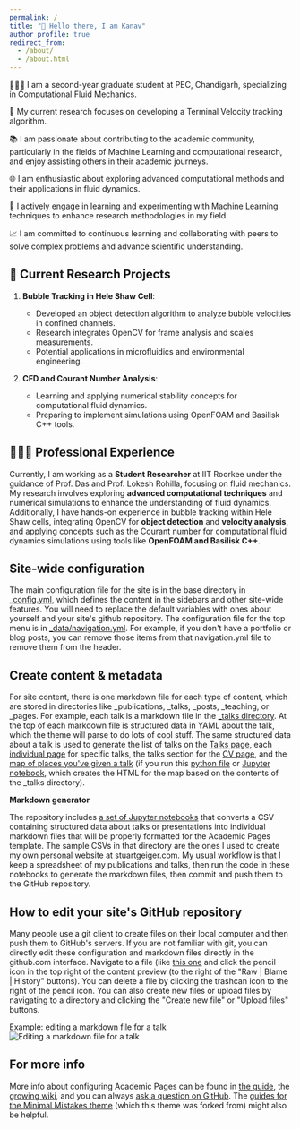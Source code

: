 ```yaml
---
permalink: /
title: "👋 Hello there, I am Kanav"
author_profile: true
redirect_from: 
  - /about/
  - /about.html
---
```


👨🏻‍💻 I am a second-year graduate student at PEC, Chandigarh, specializing in Computational Fluid Mechanics.

🔬 My current research focuses on developing a Terminal Velocity tracking algorithm.

📚 I am passionate about contributing to the academic community, particularly in the fields of Machine Learning and computational research, and enjoy assisting others in their academic journeys.

🌐 I am enthusiastic about exploring advanced computational methods and their applications in fluid dynamics.

🤖 I actively engage in learning and experimenting with Machine Learning techniques to enhance research methodologies in my field.

📈 I am committed to continuous learning and collaborating with peers to solve complex problems and advance scientific understanding.

## 📜 Current Research Projects

1. **Bubble Tracking in Hele Shaw Cell**:
   - Developed an object detection algorithm to analyze bubble velocities in confined channels.
   - Research integrates OpenCV for frame analysis and scales measurements.
   - Potential applications in microfluidics and environmental engineering.

2. **CFD and Courant Number Analysis**:
   - Learning and applying numerical stability concepts for computational fluid dynamics.
   - Preparing to implement simulations using OpenFOAM and Basilisk C++ tools.

## 👨🏻‍🔬 Professional Experience

Currently, I am working as a **Student Researcher** at IIT Roorkee under the guidance of Prof. Das and Prof. Lokesh Rohilla, focusing on fluid mechanics. My research involves exploring **advanced computational techniques** and numerical simulations to enhance the understanding of fluid dynamics. Additionally, I have hands-on experience in bubble tracking within Hele Shaw cells, integrating OpenCV for **object detection** and **velocity analysis**, and applying concepts such as the Courant number for computational fluid dynamics simulations using tools like **OpenFOAM and Basilisk C++**.

Site-wide configuration
------
The main configuration file for the site is in the base directory in [_config.yml](https://github.com/academicpages/academicpages.github.io/blob/master/_config.yml), which defines the content in the sidebars and other site-wide features. You will need to replace the default variables with ones about yourself and your site's github repository. The configuration file for the top menu is in [_data/navigation.yml](https://github.com/academicpages/academicpages.github.io/blob/master/_data/navigation.yml). For example, if you don't have a portfolio or blog posts, you can remove those items from that navigation.yml file to remove them from the header. 

Create content & metadata
------
For site content, there is one markdown file for each type of content, which are stored in directories like _publications, _talks, _posts, _teaching, or _pages. For example, each talk is a markdown file in the [_talks directory](https://github.com/academicpages/academicpages.github.io/tree/master/_talks). At the top of each markdown file is structured data in YAML about the talk, which the theme will parse to do lots of cool stuff. The same structured data about a talk is used to generate the list of talks on the [Talks page](https://academicpages.github.io/talks), each [individual page](https://academicpages.github.io/talks/2012-03-01-talk-1) for specific talks, the talks section for the [CV page](https://academicpages.github.io/cv), and the [map of places you've given a talk](https://academicpages.github.io/talkmap.html) (if you run this [python file](https://github.com/academicpages/academicpages.github.io/blob/master/talkmap.py) or [Jupyter notebook](https://github.com/academicpages/academicpages.github.io/blob/master/talkmap.ipynb), which creates the HTML for the map based on the contents of the _talks directory).

**Markdown generator**

The repository includes [a set of Jupyter notebooks](https://github.com/academicpages/academicpages.github.io/tree/master/markdown_generator
) that converts a CSV containing structured data about talks or presentations into individual markdown files that will be properly formatted for the Academic Pages template. The sample CSVs in that directory are the ones I used to create my own personal website at stuartgeiger.com. My usual workflow is that I keep a spreadsheet of my publications and talks, then run the code in these notebooks to generate the markdown files, then commit and push them to the GitHub repository.

How to edit your site's GitHub repository
------
Many people use a git client to create files on their local computer and then push them to GitHub's servers. If you are not familiar with git, you can directly edit these configuration and markdown files directly in the github.com interface. Navigate to a file (like [this one](https://github.com/academicpages/academicpages.github.io/blob/master/_talks/2012-03-01-talk-1.md) and click the pencil icon in the top right of the content preview (to the right of the "Raw | Blame | History" buttons). You can delete a file by clicking the trashcan icon to the right of the pencil icon. You can also create new files or upload files by navigating to a directory and clicking the "Create new file" or "Upload files" buttons. 

Example: editing a markdown file for a talk
![Editing a markdown file for a talk](/images/editing-talk.png)

For more info
------
More info about configuring Academic Pages can be found in [the guide](https://academicpages.github.io/markdown/), the [growing wiki](https://github.com/academicpages/academicpages.github.io/wiki), and you can always [ask a question on GitHub](https://github.com/academicpages/academicpages.github.io/discussions). The [guides for the Minimal Mistakes theme](https://mmistakes.github.io/minimal-mistakes/docs/configuration/) (which this theme was forked from) might also be helpful.
